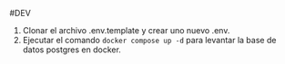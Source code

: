 



#DEV


1. Clonar el archivo .env.template y crear uno nuevo .env.
2. Ejecutar el comando ``docker compose up -d`` para levantar la base de datos postgres en docker.
